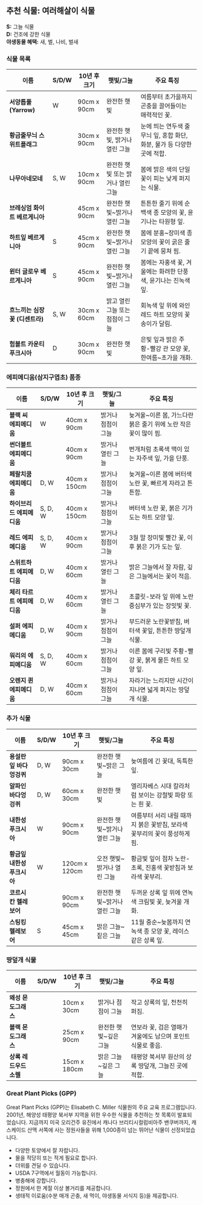 ## 추천 식물: 여러해살이 식물

**S:** 그늘 식물  
**D:** 건조에 강한 식물  
**야생동물 혜택:** 새, 벌, 나비, 벌새

### 식물 목록

| 이름                              | S/D/W   | 10년 후 크기        | 햇빛/그늘                          | 주요 특징                                                                           |
|------------------------------------|---------|---------------------|------------------------------------|-------------------------------------------------------------------------------------|
| **서양톱풀 (Yarrow)**              | W       | 90cm x 90cm         | 완전한 햇빛                        | 여름부터 초가을까지 곤충을 끌어들이는 매력적인 꽃.                                 |
| **황금줄무늬 스위트플래그**        |         | 30cm x 90cm         | 완전한 햇빛, 밝거나 열린 그늘      | 눈에 띄는 연두색 줄무늬 잎, 혼합 화단, 화분, 물가 등 다양한 곳에 적합.            |
| **나무아네모네**                   | S, W    | 10cm x 90cm         | 완전한 햇빛 또는 밝거나 열린 그늘  | 봄에 밝은 색의 단일 꽃이 피는 낮게 퍼지는 식물.                                    |
| **브레싱엄 화이트 베르게니아**     |         | 45cm x 90cm         | 완전한 햇빛~밝거나 열린 그늘       | 튼튼한 줄기 위에 순백색 종 모양의 꽃, 윤기나는 타원형 잎.                         |
| **하트잎 베르게니아**              | S       | 45cm x 90cm         | 완전한 햇빛~밝거나 열린 그늘       | 봄에 분홍~장미색 종 모양의 꽃이 굵은 줄기 끝에 뭉쳐 핌.                             |
| **윈터 글로우 베르게니아**         | S       | 45cm x 90cm         | 완전한 햇빛~밝거나 열린 그늘       | 봄에는 자홍색 꽃, 겨울에는 화려한 단풍색, 윤기나는 진녹색 잎.                      |
| **흐느끼는 심장꽃 (디센트라)**      | S, W    | 30cm x 60cm         | 밝고 열린 그늘 또는 점점이 그늘    | 회녹색 잎 위에 와인레드 하트 모양의 꽃송이가 달림.                                 |
| **험볼트 카운티 푸크시아**          | D       | 30cm x 90cm         | 완전한 햇빛                        | 은빛 잎과 밝은 주황-빨강 관 모양 꽃, 한여름~초가을 개화.                           |

### 에피메디움(삼지구엽초) 품종

| 이름                              | S/D/W   | 10년 후 크기        | 햇빛/그늘                      | 주요 특징                                                                           |
|------------------------------------|---------|---------------------|-------------------------------|-------------------------------------------------------------------------------------|
| **블랙 씨 에피메디움**             | W       | 40cm x 90cm         | 밝거나 점점이 그늘             | 늦겨울~이른 봄, 가느다란 붉은 줄기 위에 노란 작은 꽃이 많이 핌.                     |
| **썬더볼트 에피메디움**            |         | 40cm x 90cm         | 밝거나 열린 그늘               | 번개처럼 초록색 맥이 있는 자주색 잎, 가을 단풍.                                    |
| **페랄치쿰 에피메디움**            | D, W    | 40cm x 150cm        | 밝거나 점점이 그늘             | 늦겨울~이른 봄에 버터색 노란 꽃, 빠르게 자라고 튼튼함.                             |
| **하이브리드 에피메디움**          | S, D, W | 40cm x 150cm        | 밝거나 점점이 그늘             | 버터색 노란 꽃, 붉은 기가 도는 하트 모양 잎.                                       |
| **레드 에피메디움**                | S, D, W | 40cm x 90cm         | 밝거나 점점이 그늘             | 3월 말 장미빛 빨간 꽃, 이후 붉은 기가 도는 잎.                                      |
| **스위트하트 에피메디움**          | D, W    | 40cm x 60cm         | 밝거나 열린 그늘               | 밝은 그늘에서 잘 자람, 깊은 그늘에서는 꽃이 적음.                                   |
| **체리 타르트 에피메디움**         | D, W    | 40cm x 60cm         | 밝거나 열린 그늘               | 초콜릿-보라 잎 위에 노란 중심부가 있는 장밋빛 꽃.                                   |
| **설퍼 에피메디움**                | D, W    | 40cm x 90cm         | 밝거나 점점이 그늘             | 부드러운 노란꽃받침, 버터색 꽃잎, 튼튼한 땅덮개 식물.                              |
| **워리의 에피메디움**              | S, D, W | 40cm x 60cm         | 밝거나 점점이 그늘             | 이른 봄에 구리빛 주황-빨강 꽃, 붉게 물든 하트 모양 잎.                             |
| **오렌지 퀸 에피메디움**           | D, W    | 40cm x 60cm         | 밝거나 점점이 그늘             | 자라기는 느리지만 시간이 지나면 넓게 퍼지는 땅덮개 식물.                            |

### 추가 식물

| 이름                              | S/D/W   | 10년 후 크기        | 햇빛/그늘                          | 주요 특징                                                                           |
|------------------------------------|---------|---------------------|------------------------------------|-------------------------------------------------------------------------------------|
| **용설란잎 바다엉겅퀴**            | D, W    | 90cm x 30cm         | 완전한 햇빛~밝은 그늘              | 늦여름에 긴 꽃대, 독특한 잎.                                                        |
| **알파인 바다엉겅퀴**              | D, W    | 60cm x 30cm         | 완전한 햇빛                        | 엘리자베스 시대 칼라처럼 보이는 강철빛 파랑 또는 흰 꽃.                             |
| **내한성 푸크시아**                | W       | 90cm x 90cm         | 완전한 햇빛~밝거나 열린 그늘       | 여름부터 서리 내릴 때까지 붉은 꽃받침, 보라색 꽃부리의 꽃이 풍성하게 핌.            |
| **황금잎 내한성 푸크시아**         | W       | 120cm x 120cm       | 오전 햇빛~밝거나 열린 그늘         | 황금빛 잎이 점차 노란-초록, 진홍색 꽃받침과 보라색 꽃부리.                         |
| **코르시칸 헬레보어**              |         | 90cm x 90cm         | 완전한 햇빛~밝거나 열린 그늘       | 두꺼운 상록 잎 위에 연녹색 크림빛 꽃, 늦겨울 개화.                                 |
| **스팅킹 헬레보어**                | S       | 45cm x 45cm         | 밝은 그늘~짙은 그늘                | 11월 중순~늦봄까지 연녹색 종 모양 꽃, 레이스같은 상록 잎.                          |

### 땅덮개 식물

| 이름                              | S/D/W   | 10년 후 크기        | 햇빛/그늘                      | 주요 특징                                                                           |
|------------------------------------|---------|---------------------|-------------------------------|-------------------------------------------------------------------------------------|
| **왜성 몬도그래스**                |         | 10cm x 30cm         | 밝거나 점점이 그늘             | 작고 상록의 잎, 천천히 퍼짐.                                                        |
| **블랙 몬도그래스**                |         | 25cm x 90cm         | 완전한 햇빛~깊은 그늘           | 연보라 꽃, 검은 열매가 겨울에도 남으며 포인트 식물로 좋음.                          |
| **상록 레드우드 소렐**             |         | 15cm x 180cm        | 밝은 그늘~깊은 그늘             | 태평양 북서부 원산의 상록 땅덮개, 그늘진 곳에 적합.                                 |

### Great Plant Picks (GPP)

Great Plant Picks (GPP)는 Elisabeth C. Miller 식물원의 주요 교육 프로그램입니다. 2001년, 해양성 태평양 북서부 지역을 위한 우수한 식물을 추천하는 첫 목록이 발표되었습니다. 지금까지 미국 오리건주 유진에서 캐나다 브리티시컬럼비아주 밴쿠버까지, 캐스케이드 산맥 서쪽에 사는 정원사들을 위해 1,000종이 넘는 뛰어난 식물이 선정되었습니다.


- 다양한 토양에서 잘 자랍니다.
- 물을 적당히 또는 적게 필요로 합니다.
- 더위를 견딜 수 있습니다.
- USDA 7구역에서 월동이 가능합니다.
- 병충해에 강합니다.
- 정원에서 한 계절 이상 볼거리를 제공합니다.
- 생태적 이로움(수분 매개 곤충, 새 먹이, 야생동물 서식지 등)을 제공합니다.
